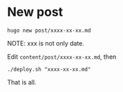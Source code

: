 # New post
```
hugo new post/xxxx-xx-xx.md
```
NOTE: xxx is not only date.

Edit `content/post/xxxx-xx-xx.md`, then
```
./deploy.sh "xxxx-xx-xx.md"
```
That is all.


